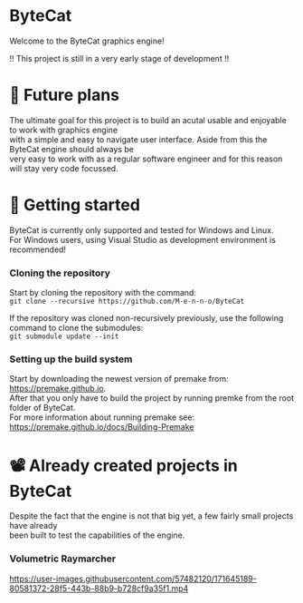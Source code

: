 # ByteCat
Welcome to the ByteCat graphics engine!

!! This project is still in a very early stage of development !!


# 🚀 Future plans
The ultimate goal for this project is to build an acutal usable and enjoyable to work with graphics engine  
with a simple and easy to navigate user interface. Aside from this the ByteCat engine should always be  
very easy to work with as a regular software engineer and for this reason will stay very code focussed.


# 🏃 Getting started
ByteCat is currently only supported and tested for Windows and Linux.  
For Windows users, using Visual Studio as development environment is recommended!

### Cloning the repository
Start by cloning the repository with the command:  
``` git clone --recursive https://github.com/M-e-n-n-o/ByteCat ``` 

If the repository was cloned non-recursively previously, use the following command to clone the submodules:  
```git submodule update --init``` 

### Setting up the build system
Start by downloading the newest version of premake from: https://premake.github.io.  
After that you only have to build the project by running premke from the root folder of ByteCat.  
For more information about running premake see: https://premake.github.io/docs/Building-Premake


# 📽️ Already created projects in ByteCat
Despite the fact that the engine is not that big yet, a few fairly small projects have already  
been built to test the capabilities of the engine.

### Volumetric Raymarcher
https://user-images.githubusercontent.com/57482120/171645189-80581372-28f5-443b-88b9-b728cf9a35f1.mp4

